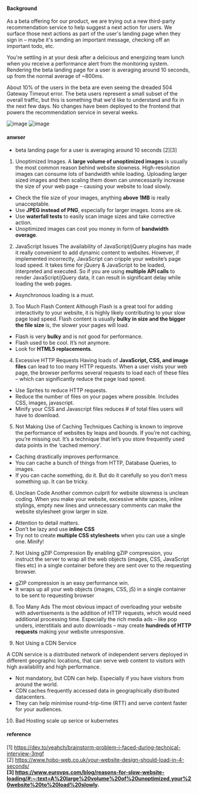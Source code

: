#### Background
As a beta offering for our product, we are trying out a new third-party recommendation service to help suggest a next action for users. We surface those next actions as part of the user's landing page when they sign in – maybe it's sending an important message, checking off an important todo, etc.

You're settling in at your desk after a delicious and energizing team lunch when you receive a performance alert from the monitoring system. Rendering the beta landing page for a user is averaging around 10 seconds, up from the normal average of ~800ms.

About 10% of the users in the beta are even seeing the dreaded 504 Gateway Timeout error. The beta users represent a small subset of the overall traffic, but this is something that we'd like to understand and fix in the next few days.
No changes have been deployed to the frontend that powers the recommendation service in several weeks.

![image](https://github.com/taixingbi/interview-question/blob/master/general/loading%20web%20slowly/2.png)
![image](https://github.com/taixingbi/interview-question/blob/master/general/loading%20web%20slowly/3.png)

#### anwser
* beta landing page for a user is averaging around 10 seconds [2][3]
1. Unoptimized Images. A **large volume of unoptimized images** is usually the most common reason behind website slowness. High-resolution images can consume lots of bandwidth while loading. Uploading larger sized images and then scaling them down can unnecessarily increase the size of your web page – causing your website to load slowly.  
* Check the file size of your images, anything **above 1MB** is really unacceptable.
* Use **JPEG instead of PNG**, especially for larger images. Icons are ok.
* Use **waterfall tests** to easily scan image sizes and take corrective action.
* Unoptimized images can cost you money in form of **bandwidth overage**.

2. JavaScript Issues
The availability of JavaScript/jQuery plugins has made it really convenient to add dynamic content to websites. However, if implemented incorrectly, JavaScript can cripple your website’s page load speed.
It takes time for jQuery & JavaScript to be loaded, interpreted and executed. So if you are using **multiple API calls** to render JavaScript/jQuery data, it can result in significant delay while loading the web pages.
* Asynchronous loading is a must.


3. Too Much Flash Content
Although Flash is a great tool for adding interactivity to your website, it is highly likely contributing to your slow page load speed. Flash content is usually **bulky in size and the bigger the file size** is, the slower your pages will load.

* Flash is very **bulky** and is not good for performance.
* Flash used to be cool. It’s not anymore.
* Look for **HTML5 replacements**.

4. Excessive HTTP Requests
Having loads of **JavaScript, CSS, and image files** can lead to too many HTTP requests. When a user visits your web page, the browser performs several requests to load each of these files – which can significantly reduce the page load speed.

* Use Sprites to reduce HTTP requests.
* Reduce the number of files on your pages where possible. Includes CSS, images, javascript.
* Minify your CSS and Javascript files reduces # of total files users will have to download.

5. Not Making Use of Caching Techniques
Caching is known to improve the performance of websites by leaps and bounds. If you’re not caching, you’re missing out. It’s a technique that let’s you store frequently used data points in the ‘cached memory’.

* Caching drastically improves performance.
* You can cache a bunch of things from HTTP, Database Queries, to images.
* If you can cache something, do it. But do it carefully so you don’t mess something up. It can be tricky.

6. Unclean Code
Another common culprit for website slowness is unclean coding. When you make your website, excessive white spaces, inline stylings, empty new lines and unnecessary comments can make the website stylesheet grow larger in size.
* Attention to detail matters.
* Don’t be lazy and use **inline CSS**
* Try not to create **multiple CSS stylesheets** when you can use a single one.
Minify!

7. Not Using gZIP Compression
By enabling gZIP compression, you instruct the server to wrap all the web objects (images, CSS, JavaScript files etc) in a single container before they are sent over to the requesting browser.
* gZIP compression is an easy performance win.
* It wraps up all your web objects (images, CSS, jS) in a single container to be sent to requesting browser

8. Too Many Ads
The most obvious impact of overloading your website with advertisements is the addition of HTTP requests, which would need additional processing time.
Especially the rich media ads – like pop unders, interstitials and auto downloads – may create **hundreds of HTTP requests** making your website unresponsive.

9. Not Using a CDN Service

A CDN service is a distributed network of independent servers deployed in different geographic locations, that can serve web content to visitors with high availability and high performance.
* Not mandatory, but CDN can help. Especially if you have visitors from around the world.
* CDN caches frequently accessed data in geographically distributed datacenters.
* They can help minimise round-trip-time (RTT) and serve content faster for your audiences.

10. Bad Hosting
scale up serice or kubernetes 

#### reference
[1] https://dev.to/yeahch/brainstorm-problem-i-faced-during-technical-interview-3mgf          
[2] https://www.hobo-web.co.uk/your-website-design-should-load-in-4-seconds/      
**[3] https://www.eurovps.com/blog/reasons-for-slow-website-loading/#:~:text=A%20large%20volume%20of%20unoptimized,your%20website%20to%20load%20slowly.**
